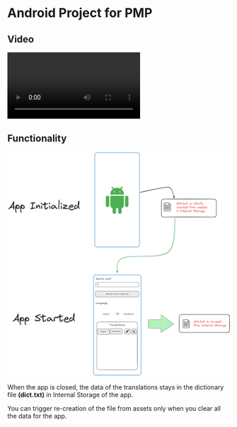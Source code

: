 # Android Project for PMP

## Video
![Android Video](attachments/2024-03-21%2012-04-05.mp4)

## Functionality

![Android Prototype](attachments/Android%20PMP%20Prototype.png)

When the app is closed, the data of the translations stays in the dictionary file **(dict.txt)**
in Internal Storage of the app.

You can trigger re-creation of the file from assets only when you clear all the data for the app.


